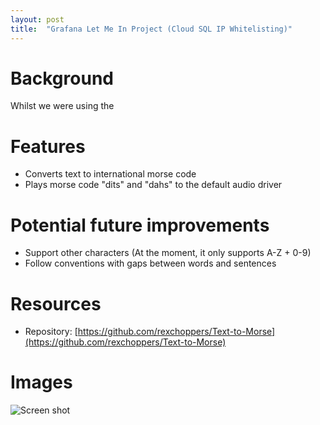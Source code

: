 ```yaml
---
layout: post
title:  "Grafana Let Me In Project (Cloud SQL IP Whitelisting)"
---
```


# Background
Whilst we were using the 

# Features
* Converts text to international morse code
* Plays morse code "dits" and "dahs" to the default audio driver

# Potential future improvements
* Support other characters (At the moment, it only supports A-Z + 0-9)
* Follow conventions with gaps between words and sentences

# Resources
* Repository: [https://github.com/rexchoppers/Text-to-Morse](https://github.com/rexchoppers/Text-to-Morse)

# Images

![Screen shot](https://storage.googleapis.com/rexchoppers-website-assets/text-to-morse-image.png "Screen shot")
